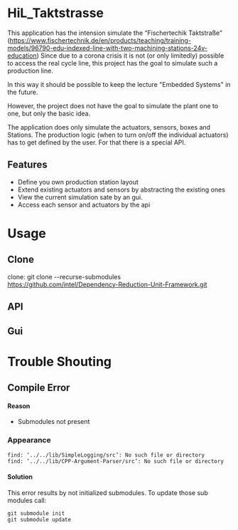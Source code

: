 # HiL_Taktstrasse
This application has the intension simulate the “Fischertechik Taktstraße” (https://www.fischertechnik.de/en/products/teaching/training-models/96790-edu-indexed-line-with-two-machining-stations-24v-education)
Since due to a corona crisis it is not (or only limitedly) possible to access the real cycle line, this project has the goal to simulate such a production line.

In this way it should be possible to keep the lecture "Embedded Systems" in the future.

However, the project does not have the goal to simulate the plant one to one, but only the basic idea.

The application does only simulate the actuators, sensors, boxes and Stations. The production logic (when to turn on/off the individual actuators) has to get defined by the user. For that there is a special API. 

## Features
* Define you own production station layout
* Extend existing actuators and sensors by abstracting the existing ones 
* View  the current simulation sate by an gui.
* Access each sensor and actuators by the api

# Usage

## Clone 

clone: git clone --recurse-submodules https://github.com/intel/Dependency-Reduction-Unit-Framework.git 
## API

## Gui 

# Trouble Shouting

## Compile Error

#### Reason

* Submodules not present

### Appearance

    find: ‘../../lib/SimpleLogging/src’: No such file or directory
    find: ‘../../lib/CPP-Argument-Parser/src’: No such file or directory
#### Solution
This error results by not initialized submodules. To update those sub modules call:

    git submodule init
    git submodule update
